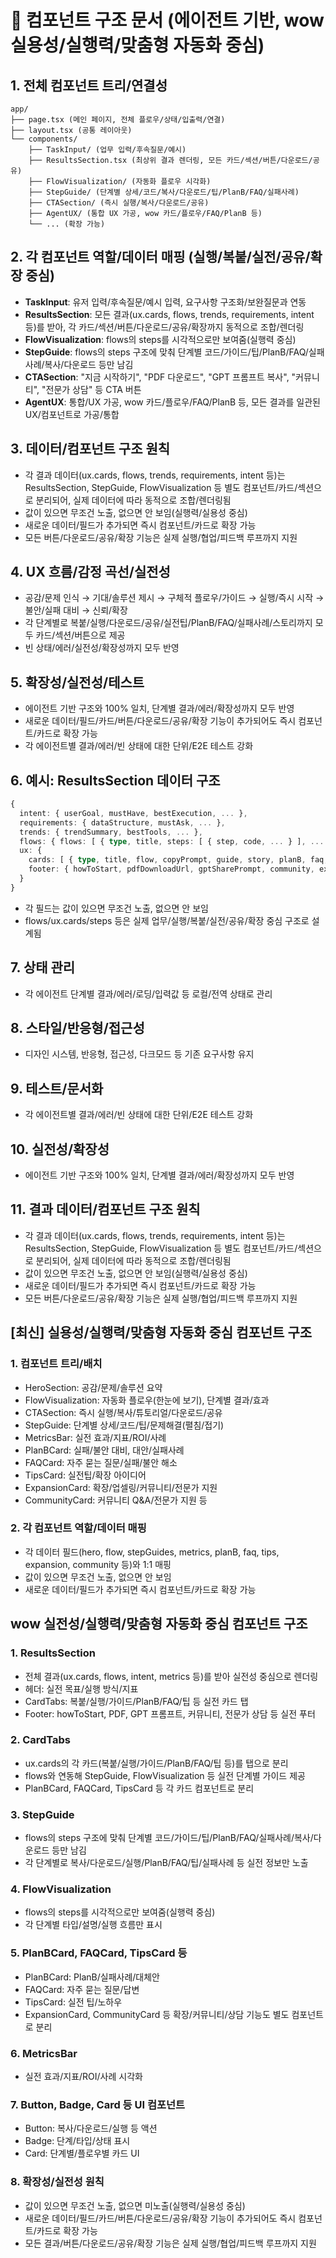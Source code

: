 # 🧩 컴포넌트 구조 문서 (에이전트 기반, wow 실용성/실행력/맞춤형 자동화 중심)

## 1. 전체 컴포넌트 트리/연결성

```
app/
├── page.tsx (메인 페이지, 전체 플로우/상태/입출력/연결)
├── layout.tsx (공통 레이아웃)
└── components/
    ├── TaskInput/ (업무 입력/후속질문/예시)
    ├── ResultsSection.tsx (최상위 결과 렌더링, 모든 카드/섹션/버튼/다운로드/공유)
    ├── FlowVisualization/ (자동화 플로우 시각화)
    ├── StepGuide/ (단계별 상세/코드/복사/다운로드/팁/PlanB/FAQ/실패사례)
    ├── CTASection/ (즉시 실행/복사/다운로드/공유)
    ├── AgentUX/ (통합 UX 가공, wow 카드/플로우/FAQ/PlanB 등)
    └── ... (확장 가능)
```

## 2. 각 컴포넌트 역할/데이터 매핑 (실행/복붙/실전/공유/확장 중심)

- **TaskInput**: 유저 입력/후속질문/예시 입력, 요구사항 구조화/보완질문과 연동
- **ResultsSection**: 모든 결과(ux.cards, flows, trends, requirements, intent 등)를 받아, 각 카드/섹션/버튼/다운로드/공유/확장까지 동적으로 조합/렌더링
- **FlowVisualization**: flows의 steps를 시각적으로만 보여줌(실행력 중심)
- **StepGuide**: flows의 steps 구조에 맞춰 단계별 코드/가이드/팁/PlanB/FAQ/실패사례/복사/다운로드 등만 남김
- **CTASection**: "지금 시작하기", "PDF 다운로드", "GPT 프롬프트 복사", "커뮤니티", "전문가 상담" 등 CTA 버튼
- **AgentUX**: 통합/UX 가공, wow 카드/플로우/FAQ/PlanB 등, 모든 결과를 일관된 UX/컴포넌트로 가공/통합

## 3. 데이터/컴포넌트 구조 원칙

- 각 결과 데이터(ux.cards, flows, trends, requirements, intent 등)는 ResultsSection, StepGuide, FlowVisualization 등 별도 컴포넌트/카드/섹션으로 분리되어, 실제 데이터에 따라 동적으로 조합/렌더링됨
- 값이 있으면 무조건 노출, 없으면 안 보임(실행력/실용성 중심)
- 새로운 데이터/필드가 추가되면 즉시 컴포넌트/카드로 확장 가능
- 모든 버튼/다운로드/공유/확장 기능은 실제 실행/협업/피드백 루프까지 지원

## 4. UX 흐름/감정 곡선/실전성

- 공감/문제 인식 → 기대/솔루션 제시 → 구체적 플로우/가이드 → 실행/즉시 시작 → 불안/실패 대비 → 신뢰/확장
- 각 단계별로 복붙/실행/다운로드/공유/실전팁/PlanB/FAQ/실패사례/스토리까지 모두 카드/섹션/버튼으로 제공
- 빈 상태/에러/실전성/확장성까지 모두 반영

## 5. 확장성/실전성/테스트

- 에이전트 기반 구조와 100% 일치, 단계별 결과/에러/확장성까지 모두 반영
- 새로운 데이터/필드/카드/버튼/다운로드/공유/확장 기능이 추가되어도 즉시 컴포넌트/카드로 확장 가능
- 각 에이전트별 결과/에러/빈 상태에 대한 단위/E2E 테스트 강화

## 6. 예시: ResultsSection 데이터 구조

```ts
{
  intent: { userGoal, mustHave, bestExecution, ... },
  requirements: { dataStructure, mustAsk, ... },
  trends: { trendSummary, bestTools, ... },
  flows: { flows: [ { type, title, steps: [ { step, code, ... } ], ... } ] },
  ux: {
    cards: [ { type, title, flow, copyPrompt, guide, story, planB, faq, failureCases, realTip } ],
    footer: { howToStart, pdfDownloadUrl, gptSharePrompt, community, expertConsultation }
  }
}
```

- 각 필드는 값이 있으면 무조건 노출, 없으면 안 보임
- flows/ux.cards/steps 등은 실제 업무/실행/복붙/실전/공유/확장 중심 구조로 설계됨

## 7. 상태 관리

- 각 에이전트 단계별 결과/에러/로딩/입력값 등 로컬/전역 상태로 관리

## 8. 스타일/반응형/접근성

- 디자인 시스템, 반응형, 접근성, 다크모드 등 기존 요구사항 유지

## 9. 테스트/문서화

- 각 에이전트별 결과/에러/빈 상태에 대한 단위/E2E 테스트 강화

## 10. 실전성/확장성

- 에이전트 기반 구조와 100% 일치, 단계별 결과/에러/확장성까지 모두 반영

## 11. 결과 데이터/컴포넌트 구조 원칙

- 각 결과 데이터(ux.cards, flows, trends, requirements, intent 등)는 ResultsSection, StepGuide, FlowVisualization 등 별도 컴포넌트/카드/섹션으로 분리되어, 실제 데이터에 따라 동적으로 조합/렌더링됨
- 값이 있으면 무조건 노출, 없으면 안 보임(실행력/실용성 중심)
- 새로운 데이터/필드가 추가되면 즉시 컴포넌트/카드로 확장 가능
- 모든 버튼/다운로드/공유/확장 기능은 실제 실행/협업/피드백 루프까지 지원

## [최신] 실용성/실행력/맞춤형 자동화 중심 컴포넌트 구조

### 1. 컴포넌트 트리/배치

- HeroSection: 공감/문제/솔루션 요약
- FlowVisualization: 자동화 플로우(한눈에 보기), 단계별 결과/효과
- CTASection: 즉시 실행/복사/튜토리얼/다운로드/공유
- StepGuide: 단계별 상세/코드/팁/문제해결(펼침/접기)
- MetricsBar: 실전 효과/지표/ROI/사례
- PlanBCard: 실패/불안 대비, 대안/실패사례
- FAQCard: 자주 묻는 질문/실패/불안 해소
- TipsCard: 실전팁/확장 아이디어
- ExpansionCard: 확장/업셀링/커뮤니티/전문가 지원
- CommunityCard: 커뮤니티 Q&A/전문가 지원 등

### 2. 각 컴포넌트 역할/데이터 매핑

- 각 데이터 필드(hero, flow, stepGuides, metrics, planB, faq, tips, expansion, community 등)와 1:1 매핑
- 값이 있으면 무조건 노출, 없으면 안 보임
- 새로운 데이터/필드가 추가되면 즉시 컴포넌트/카드로 확장 가능

## wow 실전성/실행력/맞춤형 자동화 중심 컴포넌트 구조

### 1. ResultsSection

- 전체 결과(ux.cards, flows, intent, metrics 등)를 받아 실전성 중심으로 렌더링
- 헤더: 실전 목표/실행 방식/지표
- CardTabs: 복붙/실행/가이드/PlanB/FAQ/팁 등 실전 카드 탭
- Footer: howToStart, PDF, GPT 프롬프트, 커뮤니티, 전문가 상담 등 실전 푸터

### 2. CardTabs

- ux.cards의 각 카드(복붙/실행/가이드/PlanB/FAQ/팁 등)를 탭으로 분리
- flows와 연동해 StepGuide, FlowVisualization 등 실전 단계별 가이드 제공
- PlanBCard, FAQCard, TipsCard 등 각 카드 컴포넌트로 분리

### 3. StepGuide

- flows의 steps 구조에 맞춰 단계별 코드/가이드/팁/PlanB/FAQ/실패사례/복사/다운로드 등만 남김
- 각 단계별로 복사/다운로드/실행/PlanB/FAQ/팁/실패사례 등 실전 정보만 노출

### 4. FlowVisualization

- flows의 steps를 시각적으로만 보여줌(실행력 중심)
- 각 단계별 타입/설명/실행 흐름만 표시

### 5. PlanBCard, FAQCard, TipsCard 등

- PlanBCard: PlanB/실패사례/대체안
- FAQCard: 자주 묻는 질문/답변
- TipsCard: 실전 팁/노하우
- ExpansionCard, CommunityCard 등 확장/커뮤니티/상담 기능도 별도 컴포넌트로 분리

### 6. MetricsBar

- 실전 효과/지표/ROI/사례 시각화

### 7. Button, Badge, Card 등 UI 컴포넌트

- Button: 복사/다운로드/실행 등 액션
- Badge: 단계/타입/상태 표시
- Card: 단계별/플로우별 카드 UI

### 8. 확장성/실전성 원칙

- 값이 있으면 무조건 노출, 없으면 미노출(실행력/실용성 중심)
- 새로운 데이터/필드/카드/버튼/다운로드/공유/확장 기능이 추가되어도 즉시 컴포넌트/카드로 확장 가능
- 모든 결과/버튼/다운로드/공유/확장 기능은 실제 실행/협업/피드백 루프까지 지원
